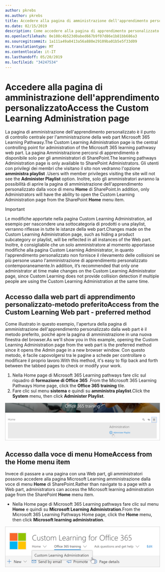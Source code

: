 ```yaml
---
author: pkrebs
ms.author: pkrebs
title: Accedere alla pagina di amministrazione dell'apprendimento personalizzato
ms.date: 02/15/2019
description: Come accedere alla pagina di apprendimento personalizzato dalla web part o dal menu
ms.openlocfilehash: 0e108c4b523d0abed667b9f07d86e1b81bb686a3
ms.sourcegitcommit: 1a111a49a0413a56a880e29109ba01b5e5f33d09
ms.translationtype: MT
ms.contentlocale: it-IT
ms.lasthandoff: 05/20/2019
ms.locfileid: "34247534"
---
```

# <a name="access-the-custom-learning-administration-page"></a><span data-ttu-id="e8ba4-103">Accedere alla pagina di amministrazione dell'apprendimento personalizzato</span><span class="sxs-lookup"><span data-stu-id="e8ba4-103">Access the Custom Learning Administration page</span></span>

<span data-ttu-id="e8ba4-104">La pagina di amministrazione dell'apprendimento personalizzato è il punto di controllo centrale per l'amministrazione della web part Microsoft 365 Learning Pathwasy.</span><span class="sxs-lookup"><span data-stu-id="e8ba4-104">The Custom Learning Administration page is the central controlling point for administration of the Microsoft 365 learning pathwasy web part.</span></span> <span data-ttu-id="e8ba4-105">La pagina Amministrazione percorsi di apprendimento è disponibile solo per gli amministratori di SharePoint.</span><span class="sxs-lookup"><span data-stu-id="e8ba4-105">The learning pathways Administration page is only available to SharePoint Administrators.</span></span> <span data-ttu-id="e8ba4-106">Gli utenti con privilegi dei membri che visitano il sito non vedranno l'opzione **amministra playlist** .</span><span class="sxs-lookup"><span data-stu-id="e8ba4-106">Users with member privileges visiting the site will not see the **Administer Playlist** option.</span></span> <span data-ttu-id="e8ba4-107">Inoltre, solo gli amministratori avranno la possibilità di aprire la pagina di amministrazione dell'apprendimento personalizzato dalla voce di menu **Home** di SharePoint.</span><span class="sxs-lookup"><span data-stu-id="e8ba4-107">In addition, only Administrators will have the ability to open the Custom Learning Administration page from the SharePoint **Home** menu item.</span></span>  

> [!IMPORTANT]
> <span data-ttu-id="e8ba4-108">Le modifiche apportate nella pagina Custom Learning Administration, ad esempio per nascondere una sottocategoria di prodotti o una playlist, verranno riflesse in tutte le istanze della web part.</span><span class="sxs-lookup"><span data-stu-id="e8ba4-108">Changes made on the Custom Learning Administration page, such as hiding a product subcategory or playlist, will be reflected in all instances of the Web part.</span></span> <span data-ttu-id="e8ba4-109">Inoltre, è consigliabile che un solo amministratore al momento apportasse modifiche alla pagina Custom Learning Administrator, in quanto l'apprendimento personalizzato non fornisce il rilevamento delle collisioni se più persone usano l'amministrazione di apprendimento personalizzato contemporaneamente.</span><span class="sxs-lookup"><span data-stu-id="e8ba4-109">In addition, it’s recommended that only one administrator at time make changes on the Custom Learning Administrator page, since Custom Learning does not provide collision detection if multiple people are using the Custom Learning Administration at the same time.</span></span>  

## <a name="access-from-the-custom-learning-web-part---preferred-method"></a><span data-ttu-id="e8ba4-110">Accesso dalla web part di apprendimento personalizzato-metodo preferito</span><span class="sxs-lookup"><span data-stu-id="e8ba4-110">Access from the Custom Learning Web part - preferred method</span></span>
<span data-ttu-id="e8ba4-111">Come illustrato in questo esempio, l'apertura della pagina di amministrazione dell'apprendimento personalizzato dalla web part è il metodo preferito, poiché apre la pagina di amministrazione in una nuova finestra del browser.</span><span class="sxs-lookup"><span data-stu-id="e8ba4-111">As we'll show you in this example, opening the Custom Learning Administration page from the web part is the preferred method since it opens the Admin page in a new browser window.</span></span> <span data-ttu-id="e8ba4-112">Con questo metodo, è facile capovolgersi tra le pagine a schede per controllare o modificare il proprio lavoro.</span><span class="sxs-lookup"><span data-stu-id="e8ba4-112">With this method, it's easy to flip back and forth between the tabbed pages to check or modify your work.</span></span>  

1. <span data-ttu-id="e8ba4-113">Nella Home page di Microsoft 365 Learning pathways fare clic sul riquadro di **formazione di Office 365** .</span><span class="sxs-lookup"><span data-stu-id="e8ba4-113">From the Microsoft 365 Learning Pathways Home page, click the **Office 365 training** tile.</span></span>
2. <span data-ttu-id="e8ba4-114">Fare clic sul menu **sistema** e quindi su **amministra playlist**.</span><span class="sxs-lookup"><span data-stu-id="e8ba4-114">Click the **System** menu, then click **Administer Playlist**.</span></span> 

![CG-adminaccbtn. png](media/cg-adminaccbtn.png)

## <a name="access-from-the-home-menu-item"></a><span data-ttu-id="e8ba4-116">Accesso dalla voce di menu Home</span><span class="sxs-lookup"><span data-stu-id="e8ba4-116">Access from the Home menu item</span></span>
<span data-ttu-id="e8ba4-117">Invece di passare a una pagina con una Web part, gli amministratori possono accedere alla pagina Microsoft Learning amministrazione dalla voce di menu **Home** di SharePoint.</span><span class="sxs-lookup"><span data-stu-id="e8ba4-117">Rather than navigate to a page with a Web part, administrators can access the Microsoft learning adminstration page from the SharePoint **Home** menu item.</span></span> 

- <span data-ttu-id="e8ba4-118">Nella Home page di Microsoft 365 Learning pathways fare clic sul menu **Home** e quindi su **Microsoft Learning Administration**.</span><span class="sxs-lookup"><span data-stu-id="e8ba4-118">From the Microsoft 365 Learning Pathways Home page, click the **Home** menu, then click **Microsoft learning administration**.</span></span>

![CG-adminaccmenu. png](media/cg-adminaccmenu.png)